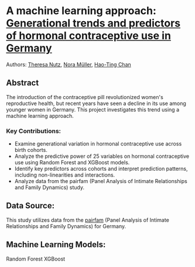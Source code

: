 #  A machine learning approach: [Generational trends and predictors of hormonal contraceptive use in Germany](https://projectcontraception.github.io/sp1.html)
Authors: [Theresa Nutz](https://theresanutz.github.io/), [Nora Müller](https://nrmllr.github.io/), [Hao-Ting Chan](https://github.com/hachan97)

## Abstract
The introduction of the contraceptive pill revolutionized women's reproductive health, but recent years have seen a decline in its use among younger women in Germany. This project investigates this trend using a machine learning approach.

### Key Contributions:
- Examine generational variation in hormonal contraceptive use across birth cohorts.
- Analyze the predictive power of 25 variables on hormonal contraceptive use using Random Forest and XGBoost models.
- Identify key predictors across cohorts and interpret prediction patterns, including non-linearities and interactions.
- Analyze data from the pairfam (Panel Analysis of Intimate Relationships and Family Dynamics) study.

## Data Source:
This study utilizes data from the [pairfam](https://www.pairfam.de/en/data/) (Panel Analysis of Intimate Relationships and Family Dynamics) for Germany.

## Machine Learning Models:
Random Forest
XGBoost
